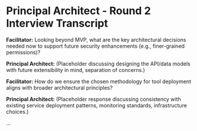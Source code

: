 # Principal Architect - Round 2 Interview Transcript

**Facilitator:** Looking beyond MVP, what are the key architectural decisions needed now to support future security enhancements (e.g., finer-grained permissions)?

**Principal Architect:** (Placeholder discussing designing the API/data models with future extensibility in mind, separation of concerns.)

**Facilitator:** How do we ensure the chosen methodology for tool deployment aligns with broader architectural principles?

**Principal Architect:** (Placeholder response discussing consistency with existing service deployment patterns, monitoring standards, infrastructure choices.)

... 